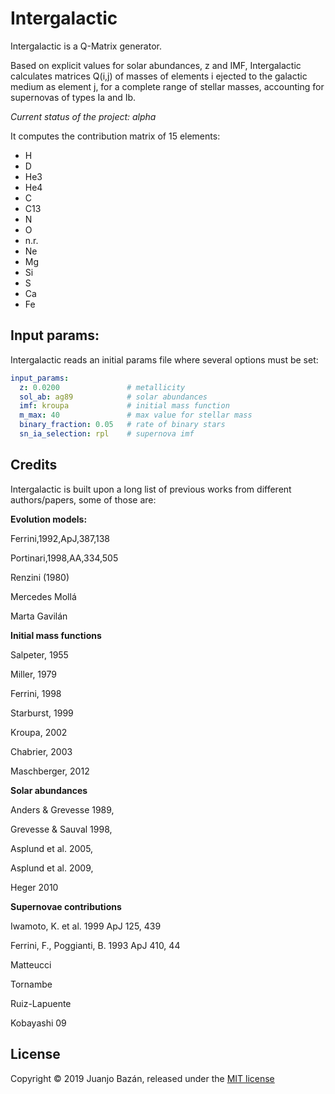 # Intergalactic

Intergalactic is a Q-Matrix generator.

Based on explicit values for solar abundances, z and IMF, Intergalactic calculates matrices Q(i,j) of masses of elements i ejected to the galactic medium as element j, for a complete range of stellar masses, accounting for supernovas of types Ia and Ib.

_Current status of the project: alpha_

It computes the contribution matrix of 15 elements:

* H
* D
* He3
* He4
* C
* C13
* N
* O
* n.r.
* Ne
* Mg
* Si
* S
* Ca
* Fe

## Input params:

Intergalactic reads an initial params file where several options must be set:

```yaml
input_params:
  z: 0.0200               # metallicity
  sol_ab: ag89            # solar abundances
  imf: kroupa             # initial mass function
  m_max: 40               # max value for stellar mass
  binary_fraction: 0.05   # rate of binary stars
  sn_ia_selection: rpl    # supernova imf
```

## Credits

Intergalactic is built upon a long list of previous works from different authors/papers, some of those are:

__Evolution models:__

Ferrini,1992,ApJ,387,138

Portinari,1998,AA,334,505

Renzini (1980)

Mercedes Mollá

Marta Gavilán


__Initial mass functions__

Salpeter, 1955

Miller, 1979

Ferrini, 1998

Starburst, 1999

Kroupa, 2002

Chabrier, 2003

Maschberger, 2012


__Solar abundances__

Anders & Grevesse 1989,

Grevesse & Sauval 1998,

Asplund et al. 2005,

Asplund et al. 2009,

Heger 2010


__Supernovae contributions__

Iwamoto, K. et al. 1999 ApJ 125, 439

Ferrini, F., Poggianti, B. 1993 ApJ 410, 44

Matteucci

Tornambe

Ruiz-Lapuente

Kobayashi 09


## License

Copyright © 2019 Juanjo Bazán, released under the [MIT license](MIT-LICENSE.txt)
